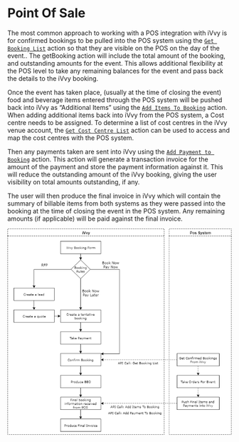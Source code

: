 # Point Of Sale

The most common approach to working with a POS integration with iVvy is for confirmed bookings to be pulled into the POS system using the [`Get Booking List`](../../venues/get-booking-list.md) action so that they are visible on the POS on the day of the event.. The getBooking action will include the total amount of the booking, and outstanding amounts for the event. This allows additional flexibility at the POS level to take any remaining balances for the event and pass back the details to the iVvy booking.

Once the event has taken place, \(usually at the time of closing the event\) food and beverage items entered through the POS system will be pushed back into iVvy as “Additional Items” using the [`Add Items To Booking`](../../venues/add-items-to-booking.md) action. When adding additional items back into iVvy from the POS system, a Cost centre needs to be assigned. To determine a list of cost centres in the iVvy venue account, the [`Get Cost Centre List`](../../account/get-cost-center-list.md) action can be used to access and map the cost centres with the POS system.

Then any payments taken are sent into iVvy using the [`Add Payment to Booking`](../../venues/add-payment-to-booking.md) action. This action will generate a transaction invoice for the amount of the payment and store the payment information against it. This will reduce the outstanding amount of the iVvy booking, giving the user visibility on total amounts outstanding, if any.

The user will then produce the final invoice in iVvy which will contain the summary of billable items from both systems as they were passed into the booking at the time of closing the event in the POS system. Any remaining amounts \(if applicable\) will be paid against the final invoice.

![](../../.gitbook/assets/pos-system.png)


